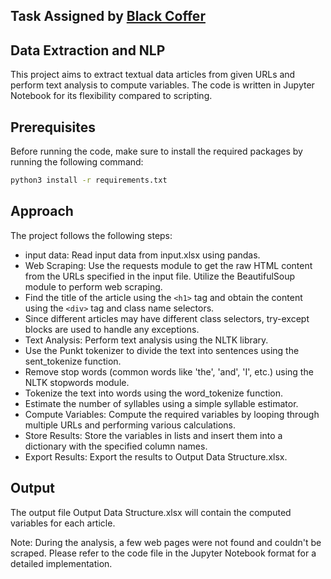 ## Task Assigned by <a href='https://blackcoffer.com'>Black Coffer</a>

## Data Extraction and NLP

This project aims to extract textual data articles from given URLs and perform text analysis to compute variables. The code is written in Jupyter Notebook for its flexibility compared to scripting.

## Prerequisites

Before running the code, make sure to install the required packages by running the following command:

```bash
python3 install -r requirements.txt
```

## Approach

The project follows the following steps:

- input data: Read input data from input.xlsx using pandas.
- Web Scraping: Use the requests module to get the raw HTML content from the URLs specified in the input file.
  Utilize the BeautifulSoup module to perform web scraping.
- Find the title of the article using the `<h1>` tag and obtain the content using the `<div>` tag and class name selectors.
- Since different articles may have different class selectors, try-except blocks are used to handle any exceptions.
- Text Analysis: Perform text analysis using the NLTK library.
- Use the Punkt tokenizer to divide the text into sentences using the sent_tokenize function.
- Remove stop words (common words like 'the', 'and', 'I', etc.) using the NLTK stopwords module.
- Tokenize the text into words using the word_tokenize function.
- Estimate the number of syllables using a simple syllable estimator.
- Compute Variables: Compute the required variables by looping through multiple URLs and performing various calculations.
- Store Results: Store the variables in lists and insert them into a dictionary with the specified column names.
- Export Results: Export the results to Output Data Structure.xlsx.

## Output

The output file Output Data Structure.xlsx will contain the computed variables for each article.

Note: During the analysis, a few web pages were not found and couldn't be scraped.
Please refer to the code file in the Jupyter Notebook format for a detailed implementation.
